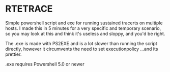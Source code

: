# RTETRACE
Simple powershell script and exe for running sustained tracerts on multiple hosts. 
I made this in 5 minutes for a very specific and temporary scenario, so you may look at this and think it's useless and sloppy, and you'd be right.



The .exe is made with PS2EXE and is a lot slower than running the script directly, however it circumvents the need to set executionpolicy
...and its prettier.

.exe requires Powershell 5.0 or newer
